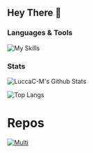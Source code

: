 ## Hey There :wave:

### Languages & Tools
![My Skills](https://skillicons.dev/icons?i=c,cpp,bash,git)

### Stats
![LuccaC-M's Github Stats](https://github-readme-stats.vercel.app/api?username=LuccaC-M&count_private=true&show_icons=true&theme=vue)

![Top Langs](https://github-readme-stats.vercel.app/api/top-langs/?username=LuccaC-M&layout=compact&theme=vue)

# Repos
[![Multi](https://github-readme-stats.vercel.app/api/pin/?username=LuccaC-M&repo=Multicrypt&theme=vue)](https://github.com/LuccaC-M/Multicrypt)
